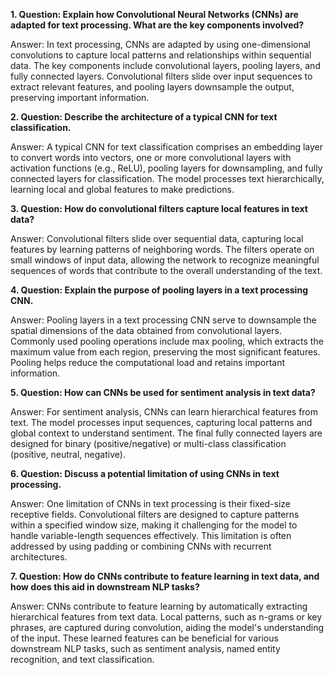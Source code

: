 **1. Question: Explain how Convolutional Neural Networks (CNNs) are adapted for text processing. What are the key components involved?**

Answer: In text processing, CNNs are adapted by using one-dimensional convolutions to capture local patterns and relationships within sequential data. The key components include convolutional layers, pooling layers, and fully connected layers. Convolutional filters slide over input sequences to extract relevant features, and pooling layers downsample the output, preserving important information.

**2. Question: Describe the architecture of a typical CNN for text classification.**

Answer: A typical CNN for text classification comprises an embedding layer to convert words into vectors, one or more convolutional layers with activation functions (e.g., ReLU), pooling layers for downsampling, and fully connected layers for classification. The model processes text hierarchically, learning local and global features to make predictions.

**3. Question: How do convolutional filters capture local features in text data?**

Answer: Convolutional filters slide over sequential data, capturing local features by learning patterns of neighboring words. The filters operate on small windows of input data, allowing the network to recognize meaningful sequences of words that contribute to the overall understanding of the text.

**4. Question: Explain the purpose of pooling layers in a text processing CNN.**

Answer: Pooling layers in a text processing CNN serve to downsample the spatial dimensions of the data obtained from convolutional layers. Commonly used pooling operations include max pooling, which extracts the maximum value from each region, preserving the most significant features. Pooling helps reduce the computational load and retains important information.

**5. Question: How can CNNs be used for sentiment analysis in text data?**

Answer: For sentiment analysis, CNNs can learn hierarchical features from text. The model processes input sequences, capturing local patterns and global context to understand sentiment. The final fully connected layers are designed for binary (positive/negative) or multi-class classification (positive, neutral, negative).

**6. Question: Discuss a potential limitation of using CNNs in text processing.**

Answer: One limitation of CNNs in text processing is their fixed-size receptive fields. Convolutional filters are designed to capture patterns within a specified window size, making it challenging for the model to handle variable-length sequences effectively. This limitation is often addressed by using padding or combining CNNs with recurrent architectures.

**7. Question: How do CNNs contribute to feature learning in text data, and how does this aid in downstream NLP tasks?**

Answer: CNNs contribute to feature learning by automatically extracting hierarchical features from text data. Local patterns, such as n-grams or key phrases, are captured during convolution, aiding the model's understanding of the input. These learned features can be beneficial for various downstream NLP tasks, such as sentiment analysis, named entity recognition, and text classification.